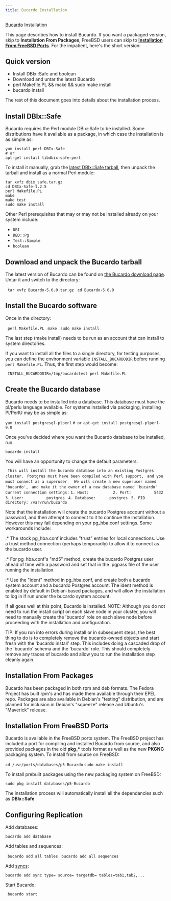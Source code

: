 ```yaml
---
title: Bucardo Installation
---
```


[Bucardo](/Bucardo "wikilink") Installation

This page describes how to install Bucardo. If you want a packaged version, skip to **Installation From Packages**, FreeBSD users can skip to **[Installation From FreeBSD Ports](/Bucardo/Installation#Installation_From_FreeBSD_Ports "wikilink")**. For the impatient, here's the short version:

Quick version
-------------

* Install DBIx::Safe and boolean
* Download and untar the latest Bucardo
* perl Makefile.PL && make && sudo make install
* bucardo install

The rest of this document goes into details about the installation process.

Install DBIx::Safe
------------------

Bucardo requires the Perl module DBIx::Safe to be installed. Some distributions have it available as a package, in which case the installation is as simple as:

```
yum install perl-DBIx-Safe
# or
apt-get install libdbix-safe-perl
```

To install it manually, grab the [latest DBIx::Safe tarball](http://bucardo.org/downloads/dbix_safe.tar.gz), then unpack the tarball and install as a normal Perl module:

```
tar xvfz dbix_safe.tar.gz
cd DBIx-Safe-1.2.5
perl Makefile.PL
make
make test
sudo make install
```

Other Perl prerequisites that may or may not be installed already on your system include:

- `DBI`
- `DBD::Pg`
- `Test::Simple`
- `boolean`

Download and unpack the Bucardo tarball
---------------------------------------

The latest version of Bucardo can be found on [the Bucardo download page](/Bucardo#Obtaining_Bucardo "wikilink"). Untar it and switch to the directory:

` tar xvfz Bucardo-5.6.0.tar.gz`
` cd Bucardo-5.6.0`

Install the Bucardo software
----------------------------

Once in the directory:

` perl Makefile.PL`
` make`
` sudo make install`

The last step (make install) needs to be run as an account that can install to system directories.

If you want to install all the files to a single directory, for testing purposes, you can define the environment variable `INSTALL_BUCARDODIR` before running `perl Makefile.PL`. Thus, the first step would become:

` INSTALL_BUCARDODIR=/tmp/bucardotest perl Makefile.PL`

Create the Bucardo database
---------------------------

Bucardo needs to be installed into a database. This database must have the pl/perlu language available. For systems installed via packaging, installing Pl/PerlU may be as simple as:

`yum install postgresql-plperl`
`# or`
`apt-get install postgresql-plperl-9.0`

Once you've decided where you want the Bucardo database to be installed, run:

`bucardo install`

You will have an opportunity to change the default parameters:

` This will install the bucardo database into an existing Postgres cluster.`
` Postgres must have been compiled with Perl support,`
` and you must connect as a superuser`
` `
` We will create a new superuser named 'bucardo',`
` and make it the owner of a new database named 'bucardo'`
` `
` Current connection settings:`
` 1. Host:          `<none>
` 2. Port:          5432`
` 3. User:          postgres`
` 4. Database:      postgres`
` 5. PID directory: /var/run/bucardo`

Note that the installation will create the bucardo Postgres account without a password, and then attempt to connect to it to continue the installation. However this may fail depending on your pg_hba.conf settings. Some workarounds include:

:\* The stock pg_hba.conf includes "trust" entries for local connections. Use a trust method connection (perhaps temporarily) to allow it to connect as the bucardo user.

:\* For pg_hba.conf's "md5" method, create the bucardo Postgres user ahead of time with a password and set that in the .pgpass file of the user running the installation.

:\* Use the "ident" method in pg_hba.conf, and create both a bucardo system account and a bucardo Postgres account. The ident method is enabled by default in Debian-based packages, and will allow the installation to log in if run under the bucardo system account.

If all goes well at this point, Bucardo is installed. NOTE: Although you do not need to run the install script on each slave node in your cluster, you will need to manually create the 'bucardo' role on each slave node before proceeding with the installation and configuration.

TIP: If you run into errors during install or in subsequent steps, the best thing to do is to completely remove the bucardo-owned objects and start fresh with the 'bucardo install' step. This includes doing a cascaded drop of the 'bucardo' schema and the 'bucardo' role. This should completely remove any traces of bucardo and allow you to run the installation step cleanly again.

Installation From Packages
--------------------------

Bucardo has been packaged in both rpm and deb formats. The Fedora Project has built rpm's and has made them available through their EPEL repo. Packages are also available in Debian's "testing" distribution, and are planned for inclusion in Debian's "squeeze" release and Ubuntu's "Maverick" release.

Installation From FreeBSD Ports
-------------------------------

Bucardo is available in the FreeBSD ports system. The FreeBSD project has included a port for compiling and installed Bucardo from source, and also provided packages in the old **pkg_\*** tools format as well as the new **PKGNG** packaging system. To install from source on FreeBSD:

`cd /usr/ports/databases/p5-Bucardo`
`sudo make install`

To install prebuilt packages using the new packaging system on FreeBSD:

`sudo pkg install databases/p5-Bucardo`

The installation process will automatically install all the dependancies such as **DBIx::Safe**

Configuring Replication
-----------------------

Add databases:

`bucardo add database `<dbname>

Add tables and sequences:

` bucardo add all tables`
` bucardo add all sequences`

Add [syncs](/Bucardo/sync "wikilink"):

` bucardo add sync `<syncname>` type=`<synctype>` source=`<db>` targetdb=`<db>` tables=tab1,tab2,...`

Start Bucardo:

` bucardo start`


